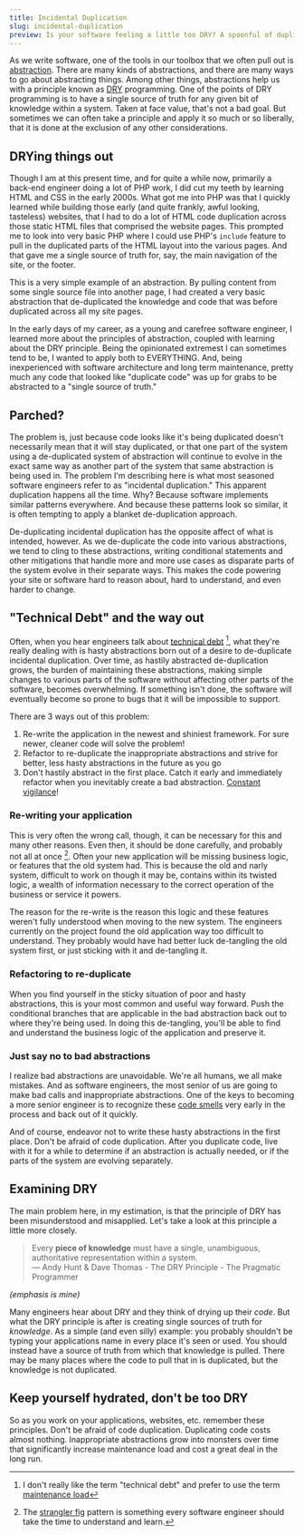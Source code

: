 ```yaml
---
title: Incidental Duplication
slug: incidental-duplication
preview: Is your software feeling a little too DRY? A spoonful of duplication may be just what you need. Hear me out…
---
```


As we write software, one of the tools in our toolbox that we often pull out is [abstraction][abstraction]. There are many kinds of abstractions, and there are many ways to go about abstracting things. Among other things, abstractions help us with a principle known as [DRY][DRY] programming. One of the points of DRY programming is to have a single source of truth for any given bit of knowledge within a system. Taken at face value, that's not a bad goal. But sometimes we can often take a principle and apply it so much or so liberally, that it is done at the exclusion of any other considerations.

## DRYing things out

Though I am at this present time, and for quite a while now, primarily a back-end engineer doing a lot of PHP work, I did cut my teeth by learning HTML and CSS in the early 2000s. What got me into PHP was that I quickly learned while building those early (and quite frankly, awful looking, tasteless) websites, that I had to do a lot of HTML code duplication across those static HTML files that comprised the website pages. This prompted me to look into very basic PHP where I could use PHP's `include` feature to pull in the duplicated parts of the HTML layout into the various pages. And that gave me a single source of truth for, say, the main navigation of the site, or the footer.

This is a very simple example of an abstraction. By pulling content from some single source file into another page, I had created a very basic abstraction that de-duplicated the knowledge and code that was before duplicated across all my site pages.

In the early days of my career, as a young and carefree software engineer, I learned more about the principles of abstraction, coupled with learning about the DRY principle. Being the opinionated extremest I can sometimes tend to be, I wanted to apply both to EVERYTHING. And, being inexperienced with software architecture and long term maintenance, pretty much any code that looked like "duplicate code" was up for grabs to be abstracted to a "single source of truth."

## Parched?

The problem is, just because code looks like it's being duplicated doesn't necessarily mean that it will stay duplicated, or that one part of the system using a de-duplicated system of abstraction will continue to evolve in the exact same way as another part of the system that same abstraction is being used in. The problem I'm describing here is what most seasoned software engineers refer to as "incidental duplication." This apparent duplication happens all the time. Why? Because software implements similar patterns everywhere. And because these patterns look so similar, it is often tempting to apply a blanket de-duplication approach.

De-duplicating incidental duplication has the opposite affect of what is intended, however. As we de-duplicate the code into various abstractions, we tend to cling to these abstractions, writing conditional statements and other mitigations that handle more and more use cases as disparate parts of the system evolve in their separate ways. This makes the code powering your site or software hard to reason about, hard to understand, and even harder to change.

## "Technical Debt" and the way out

Often, when you hear engineers talk about [technical debt][technical debt] [^1], what they're really dealing with is hasty abstractions born out of a desire to de-duplicate incidental duplication. Over time, as hastily abstracted de-duplication grows, the burden of maintaining these abstractions, making simple changes to various parts of the software without affecting other parts of the software, becomes overwhelming. If something isn't done, the software will eventually become so prone to bugs that it will be impossible to support.

There are 3 ways out of this problem:

1. Re-write the application in the newest and shiniest framework. For sure newer, cleaner code will solve the problem!
2. Refactor to re-duplicate the inappropriate abstractions and strive for better, less hasty abstractions in the future as you go
3. Don't hastily abstract in the first place. Catch it early and immediately refactor when you inevitably create a bad abstraction. [Constant vigilance][constant vigilance]!

### Re-writing your application

This is very often the wrong call, though, it can be necessary for this and many other reasons. Even then, it should be done carefully, and probably not all at once [^2]. Often your new application will be missing business logic, or features that the old system had. This is because the old and narly system, difficult to work on though it may be, contains within its twisted logic, a wealth of information necessary to the correct operation of the business or service it powers.

The reason for the re-write is the reason this logic and these features weren't fully understood when moving to the new system. The engineers currently on the project found the old application way too difficult to understand. They probably would have had better luck de-tangling the old system first, or just sticking with it and de-tangling it.

### Refactoring to re-duplicate

When you find yourself in the sticky situation of poor and hasty abstractions, this is your most common and useful way forward. Push the conditional branches that are applicable in the bad abstraction back out to where they're being used. In doing this de-tangling, you'll be able to find and understand the business logic of the application and preserve it.

### Just say no to bad abstractions

I realize bad abstractions are unavoidable. We're all humans, we all make mistakes. And as software engineers, the most senior of us are going to make bad calls and inappropriate abstractions. One of the keys to becoming a more senior engineer is to recognize these [code smells][code smell] very early in the process and back out of it quickly.

And of course, endeavor not to write these hasty abstractions in the first place. Don't be afraid of code duplication. After you duplicate code, live with it for a while to determine if an abstraction is actually needed, or if the parts of the system are evolving separately.

## Examining DRY

The main problem here, in my estimation, is that the principle of DRY has been misunderstood and misapplied. Let's take a look at this principle a little more closely.

> Every **piece of knowledge** must have a single, unambiguous, authoritative representation within a system.  
> — Andy Hunt & Dave Thomas - The DRY Principle - The Pragmatic Programmer

_(emphasis is mine)_

Many engineers hear about DRY and they think of drying up their _code_. But what the DRY principle is after is creating single sources of truth for _knowledge_. As a simple (and even silly) example: you probably shouldn't be typing your applications name in every place it's seen or used. You should instead have a source of truth from which that knowledge is pulled. There may be many places where the code to pull that in is duplicated, but the knowledge is not duplicated.

## Keep yourself hydrated, don't be too DRY

So as you work on your applications, websites, etc. remember these principles. Don't be afraid of code duplication. Duplicating code costs almost nothing. Inappropriate abstractions grow into monsters over time that significantly increase maintenance load and cost a great deal in the long run.

[^1]: I don't really like the term "technical debt" and prefer to use the term [maintenance load][maintenance load]
[^2]: The [strangler fig][strangler fig] pattern is something every software engineer should take the time to understand and learn.

[abstraction]: https://medium.com/@tayfunkalayci/abstraction-in-software-exploring-real-world-examples-b2e95d496bef
[DRY]: https://www.digitalocean.com/community/tutorials/what-is-dry-development
[technical debt]: https://en.wikipedia.org/wiki/Technical_debt
[maintenance load]: https://stackoverflow.blog/2023/02/27/stop-saying-technical-debt/
[constant vigilance]: https://giphy.com/gifs/august-guest-ann-lirn1IJDukVLq
[strangler fig]: https://martinfowler.com/bliki/StranglerFigApplication.html
[code smell]: https://en.wikipedia.org/wiki/Code_smell
